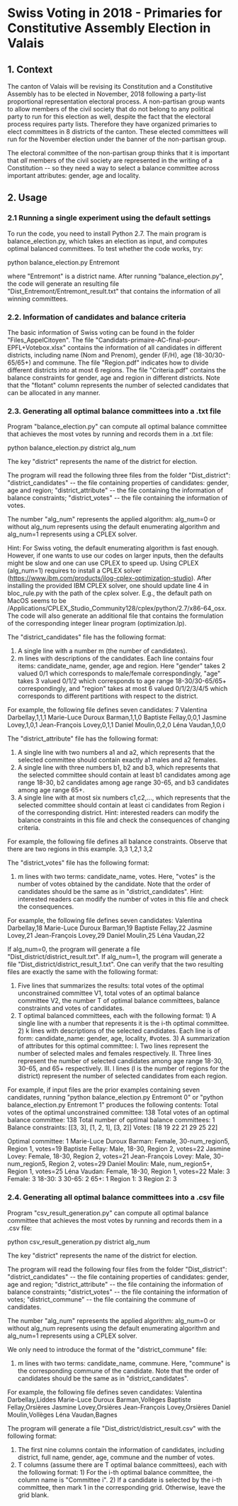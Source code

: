 ﻿# Swiss Voting in 2018 - Primaries for Constitutive Assembly Election in Valais


## 1. Context

The canton of Valais will be revising its Constitution and a Constitutive Assembly has to be elected in November, 2018 following a party-list proportional representation electoral process. A non-partisan group wants to allow members of the civil society that do not belong to any political party to run for this election as well, despite the fact that the electoral process requires party lists. Therefore they have organized primaries to elect committees in 8 districts of the canton. These elected committees will run for the November election under the banner of the non-partisan group.

The electoral committee of the non-partisan group thinks that it is important that *all* members of the civil society are represented in the writing of a Constitution -- so they need a way to select a balance committee across important attributes: gender, age and locality. 

## 2. Usage

### 2.1 Running a single experiment using the default settings

To run the code, you need to install Python 2.7. The main program is balance_election.py, which takes an election as input, and computes optimal balanced committees. To test whether the code works, try:

  python balance_election.py Entremont

where "Entremont" is a district name. After running "balance_election.py", the code will generate an resulting file "Dist_Entremont/Entremont_result.txt" that contains the information of all winning committees.

### 2.2. Information of candidates and balance criteria

The basic information of Swiss voting can be found in the folder "Files_AppelCitoyen".
The file "Candidats-primaire-AC-final-pour-EPFL+Votebox.xlsx" contains the information of all candidates in different districts, including name (Nom and Prenom), gender (F/H), age (18-30/30-65/65+) and commune.
The file "Region.pdf" indicates how to divide different districts into at most 6 regions.
The file "Criteria.pdf" contains the balance constraints for gender, age and region in different districts. Note that the "flotant" column represents the number of selected candidates that can be allocated in any manner.

### 2.3. Generating all optimal balance committees into a .txt file

Program "balance_election.py" can compute all optimal balance committee that achieves the most votes by running and records them in a .txt file:

  python balance_election.py district alg_num

The key "district" represents the name of the district for election.

The program will read the following three files from the folder "Dist_district":
  "district_candidates" -- the file containing properties of candidates: gender, age and region;
  "district_attribute" -- the file containing the information of balance constraints;
  "district_votes" -- the file containing the information of votes.

The number "alg_num" represents the applied algorithm: alg_num=0 or without alg_num represents using the default enumerating algorithm and alg_num=1 represents using a CPLEX solver.

Hint: For Swiss voting, the default enumerating algorithm is fast enough. However, if one wants to use our codes on larger inputs, then the defaults might be slow and one can use CPLEX to speed up. Using CPLEX (alg_num=1) requires to install a CPLEX solver (https://www.ibm.com/products/ilog-cplex-optimization-studio). After installing the provided IBM CPLEX solver, one should update line 4 in bloc_rule.py with the path of the cplex solver. E.g., the default path on MacOS seems to be /Applications/CPLEX_Studio_Community128/cplex/python/2.7/x86-64_osx. The code will also generate an additional file that contains the formulation of the corresponding integer linear program (optimization.lp).

The "district_candidates" file has the following format:
  1. A single line with a number m (the number of candidates).
  2. m lines with descriptions of the candidates. Each line contains four items: candidate_name, gender, age and region. Here "gender" takes 2 valued 0/1 which corresponds to male/female correspondingly, "age" takes 3 valued 0/1/2 which corresponds to age range 18-30/30-65/65+ correspondingly, and "region" takes at most 6 valued 0/1/2/3/4/5 which corresponds to different partitions with respect to the district.

For example, the following file defines seven candidates:
  7
  Valentina Darbellay,1,1,1
  Marie-Luce Duroux Barman,1,1,0
  Baptiste Fellay,0,0,1
  Jasmine Lovey,1,0,1
  Jean-François Lovey,0,1,1
  Daniel Moulin,0,2,0
  Léna Vaudan,1,0,0

The "district_attribute" file has the following format:
  1. A single line with two numbers a1 and a2, which represents that the selected committee should contain exactly a1 males and a2 females.
  2. A single line with three numbers b1, b2 and b3, which represents that the selected committee should contain at least b1 candidates among age range 18-30, b2 candidates among age range 30-65, and b3 candidates among age range 65+.
  3. A single line with at most six numbers c1,c2,..., which represents that the selected committee should contain at least ci candidates from Region i of the corresponding district.
Hint: interested readers can modify the balance constraints in this file and check the consequences of changing criteria.

For example, the following file defines all balance constraints. Observe that there are two regions in this example.
  3,3
  1,2,1
  3,2


The "district_votes" file has the following format:
  1. m lines with two terms: candidate_name, votes. Here, "votes" is the number of votes obtained by the candidate. Note that the order of candidates should be the same as in "district_candidates".
Hint: interested readers can modify the number of votes in this file and check the consequences.

For example, the following file defines seven candidates:
  Valentina Darbellay,18
  Marie-Luce Duroux Barman,19
  Baptiste Fellay,22
  Jasmine Lovey,21
  Jean-François Lovey,29
  Daniel Moulin,25
  Léna Vaudan,22

If alg_num=0, the program will generate a file "Dist_district/district_result.txt". If alg_num=1, the program will generate a file "Dist_district/district_result_1.txt". One can verify that the two resulting files are exactly the same with the following format:
  1. Five lines that summarizes the results: total votes of the optimal unconstrained committee V1, total votes of an optimal balance committee V2, the number T of optimal balance committees, balance constraints and votes of candidates.
  2. T optimal balanced committees, each with the following format:
    1) A single line with a number that represents it is the i-th optimal committee.
    2) k lines with descriptions of the selected candidates. Each line is of form: candidate_name: gender, age, locality, #votes.
    3) A summarization of attributes for this optimal committee:
      I. Two lines represent the number of selected males and females respectively.
      II. Three lines represent the number of selected candidates among age range 18-30, 30-65, and 65+ respectively.
      III. l lines (l is the number of regions for the district) represent the number of selected candidates from each region.


For example, if input files are the prior examples containing seven candidates, running "python balance_election.py Entremont 0" or "python balance_election.py Entremont 1" produces the following contents:
  Total votes of the optimal unconstrained committee: 138
  Total votes of an optimal balance committee: 138
  Total number of optimal balance committees: 1
  Balance constraints: [[3, 3], [1, 2, 1], [3, 2]]
  Votes: [18 19 22 21 29 25 22]

  Optimal committee: 1
  Marie-Luce Duroux Barman: Female, 30-num_region5, Region 1, votes=19
  Baptiste Fellay: Male, 18-30, Region 2, votes=22
  Jasmine Lovey: Female, 18-30, Region 2, votes=21
  Jean-François Lovey: Male, 30-num_region5, Region 2, votes=29
  Daniel Moulin: Male, num_region5+, Region 1, votes=25
  Léna Vaudan: Female, 18-30, Region 1, votes=22
  Male: 3
  Female: 3
  18-30: 3
  30-65: 2
  65+: 1
  Region 1: 3
  Region 2: 3

### 2.4. Generating all optimal balance committees into a .csv file

Program "csv_result_generation.py" can compute all optimal balance committee that achieves the most votes by running and records them in a .csv file:

  python csv_result_generation.py district alg_num

The key "district" represents the name of the district for election.

The program will read the following four files from the folder "Dist_district":
  "district_candidates" -- the file containing properties of candidates: gender, age and region;
  "district_attribute" -- the file containing the information of balance constraints;
  "district_votes" -- the file containing the information of votes;
  "district_commune" -- the file containing the commune of candidates.

The number "alg_num" represents the applied algorithm: alg_num=0 or without alg_num represents using the default enumerating algorithm and alg_num=1 represents using a CPLEX solver.

We only need to introduce the format of the "district_commune" file:
  1. m lines with two terms: candidate_name, commune. Here, "commune" is the corresponding commune of the candidate. Note that the order of candidates should be the same as in "district_candidates".

For example, the following file defines seven candidates:
  Valentina Darbellay,Liddes
  Marie-Luce Duroux Barman,Vollèges
  Baptiste Fellay,Orsières
  Jasmine Lovey,Orsières
  Jean-François Lovey,Orsières
  Daniel Moulin,Vollèges
  Léna Vaudan,Bagnes

The program will generate a file "Dist_district/district_result.csv" with the following format:
  1. The first nine columns contain the information of candidates, including district, full name, gender, age, commune and the number of votes.
  2. T columns (assume there are T optimal balance committees), each with the following format:
    1) For the i-th optimal balance committee, the column name is "Committee i".
    2) If a candidate is selected by the i-th committee, then mark 1 in the corresponding grid. Otherwise, leave the grid blank.








 